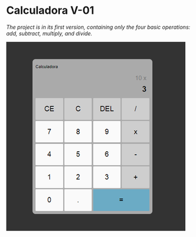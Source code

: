# Calculadora V-01

*The project is in its first version, containing only the four basic operations: add, subtract, multiply, and divide.*

![Imagem da Calc](img-01.PNG)
